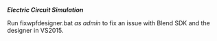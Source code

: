 ***Electric Circuit Simulation***

Run fixwpfdesigner.bat *as admin* to fix an issue with Blend SDK and the designer in VS2015.
